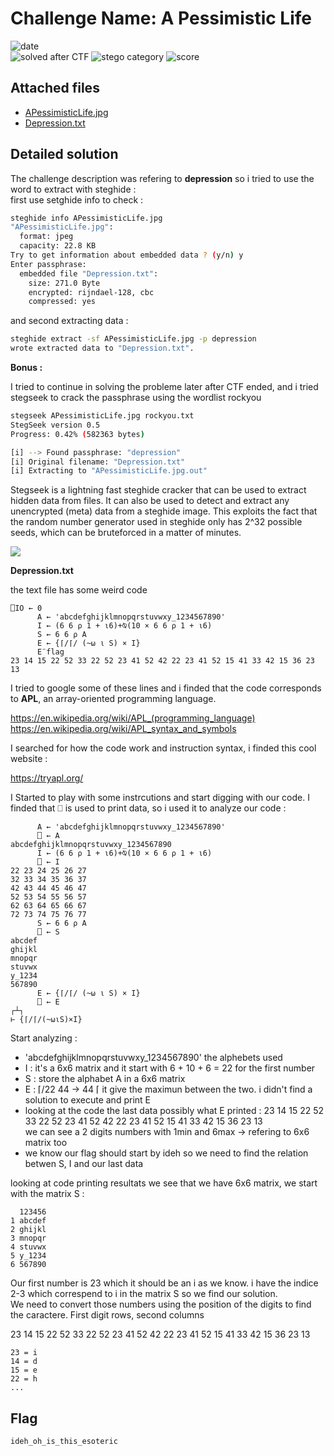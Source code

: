 
# Challenge Name: A Pessimistic Life


![date](https://img.shields.io/badge/date-10.03.2021-brightgreen.svg)  
![solved after CTF](https://img.shields.io/badge/solved-after%20CTF-red.svg) 
![stego category](https://img.shields.io/badge/category-stego-lightgrey.svg)
![score](https://img.shields.io/badge/score-200-blue.svg)


## Attached files

- [APessimisticLife.jpg](APessimisticLife.jpg)
- [Depression.txt](Depression.txt)





## Detailed solution
The challenge description was refering to **depression** so i tried to use the word to extract with steghide :  
first use setghide info to check :
```bash
steghide info APessimisticLife.jpg
"APessimisticLife.jpg":
  format: jpeg
  capacity: 22.8 KB
Try to get information about embedded data ? (y/n) y
Enter passphrase:  
  embedded file "Depression.txt":
    size: 271.0 Byte
    encrypted: rijndael-128, cbc
    compressed: yes
```
and second extracting data :

```bash
steghide extract -sf APessimisticLife.jpg -p depression
wrote extracted data to "Depression.txt".
```
**Bonus :** 
  
I tried to continue in solving the probleme later after CTF ended, and i tried stegseek to crack the passphrase using the wordlist rockyou
```bash
stegseek APessimisticLife.jpg rockyou.txt
StegSeek version 0.5
Progress: 0.42% (582363 bytes)

[i] --> Found passphrase: "depression"
[i] Original filename: "Depression.txt"
[i] Extracting to "APessimisticLife.jpg.out"
```
Stegseek is a lightning fast steghide cracker that can be used to extract hidden data from files. 
It can also be used to detect and extract any unencrypted (meta) data from a steghide image. This exploits the fact that the random number generator used in steghide only has 2^32 possible seeds, which can be bruteforced in a matter of minutes.  

![](https://github.com/RickdeJager/stegseek/raw/master/.demo/seed.gif)

**Depression.txt**  
  
the text file has some weird code

```
⎕IO ← 0
      A ← 'abcdefghijklmnopqrstuvwxy_1234567890'
      I ← (6 6 ⍴ 1 + ⍳6)+⍉(10 × 6 6 ⍴ 1 + ⍳6)
      S ← 6 6 ⍴ A
      E ← {⌈/⌈/ (~⍵ ⍳ S) × I}
      E¨flag
23 14 15 22 52 33 22 52 23 41 52 42 22 23 41 52 15 41 33 42 15 36 23 13
```
I tried to google some of these lines and i finded that the code corresponds to **APL**, an array-oriented programming language.  
  
https://en.wikipedia.org/wiki/APL_(programming_language)  
https://en.wikipedia.org/wiki/APL_syntax_and_symbols 

I searched for how the code work and instruction syntax, i finded this cool website : 

https://tryapl.org/ 

I Started to play with some instrcutions and start digging with our code. I finded that ⎕ is used to print data, so i used it to analyze our code : 
```
      A ← 'abcdefghijklmnopqrstuvwxy_1234567890'
      ⎕ ← A
abcdefghijklmnopqrstuvwxy_1234567890
      I ← (6 6 ⍴ 1 + ⍳6)+⍉(10 × 6 6 ⍴ 1 + ⍳6)
      ⎕ ← I
22 23 24 25 26 27
32 33 34 35 36 37
42 43 44 45 46 47
52 53 54 55 56 57
62 63 64 65 66 67
72 73 74 75 76 77
      S ← 6 6 ⍴ A
      ⎕ ← S
abcdef
ghijkl
mnopqr
stuvwx
y_1234
567890
      E ← {⌈/⌈/ (~⍵ ⍳ S) × I}
      ⎕ ← E
┌┴┐             
⊢ {⌈/⌈/(~⍵⍳S)×I}
```
Start analyzing :
- 'abcdefghijklmnopqrstuvwxy_1234567890' the alphebets used
- I : it's a 6x6 matrix and it start with 6 + 10 + 6 = 22 for the first number
- S : store the alphabet A in a 6x6 matrix
- E : ⌈/22 44 -> 44 ⌈ it give the maximun between the two. i didn't find a solution to execute and print E
- looking at the code the last data possibly what E printed : 23 14 15 22 52 33 22 52 23 41 52 42 22 23 41 52 15 41 33 42 15 36 23 13  
    we can see a 2 digits numbers with 1min and 6max -> refering to 6x6 matrix too
- we know our flag should start by ideh so we need to find the relation betwen S, I and our last data 

looking at code printing resultats we see that we have 6x6 matrix, we start with the matrix S :

```
  123456
1 abcdef
2 ghijkl
3 mnopqr
4 stuvwx
5 y_1234
6 567890
```

Our first number is 23 which it should be an i as we know. i have the indice 2-3 which correspend to i in the matrix S so we find our solution.  
We need to convert those numbers using the position of the digits to find the caractere. First digit rows, second columns

23 14 15 22 52 33 22 52 23 41 52 42 22 23 41 52 15 41 33 42 15 36 23 13

```
23 = i
14 = d
15 = e
22 = h
...
```

## Flag

```
ideh_oh_is_this_esoteric
```
